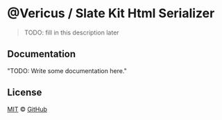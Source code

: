 # @Vericus / Slate Kit Html Serializer

> TODO: fill in this description later

## Documentation

<!-- %docs
title: Slate Kit Html Serializer
-->

"TODO: Write some documentation here."

<!-- %enddocs -->

## License

[MIT](./LICENSE.txt) &copy; [GitHub](https://github.com/)
